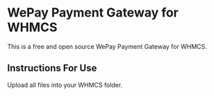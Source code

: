 WePay Payment Gateway for WHMCS
============

This is a free and open source WePay Payment Gateway for WHMCS.

## Instructions For Use

Upload all files into your WHMCS folder.
